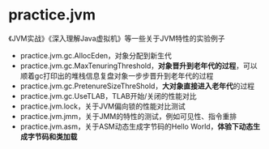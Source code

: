 # practice.jvm
《JVM实战》《深入理解Java虚拟机》等一些关于JVM特性的实验例子
 - practice.jvm.gc.AllocEden，对象分配到新生代
 - practice.jvm.gc.MaxTenuringThreshold，**对象晋升到老年代的过程**，可以顺着gc打印出的堆栈信息复盘对象一步步晋升到老年代的过程
 - practice.jvm.gc.PretenureSizeThreShold，**大对象直接进入老年代**的过程
 - practice.jvm.gc.UseTLAB，TLAB开始/关闭的性能对比
 - practice.jvm.lock，关于JVM偏向锁的性能对比测试
 - practice.jvm.jmm，关于JMM的特性的测试，例如可见性、指令重排
 - practice.jvm.asm，关于ASM动态生成字节码的Hello World，**体验下动态生成字节码和类加载**